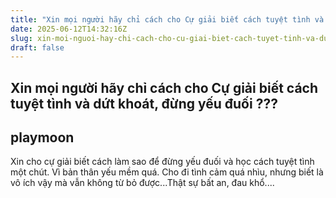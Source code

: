 ```yaml
---
title: "Xin mọi người hãy chỉ cách cho Cự giải biết cách tuyệt tình và dứt khoát, đừng yếu đuối ???"
date: 2025-06-12T14:32:16Z
slug: xin-moi-nguoi-hay-chi-cach-cho-cu-giai-biet-cach-tuyet-tinh-va-dut-khoat-dung-yeu-duoi
draft: false
---
```


## Xin mọi người hãy chỉ cách cho Cự giải biết cách tuyệt tình và dứt khoát, đừng yếu đuối ???

## playmoon

Xin cho cự giải biết cách làm sao để đừng yếu đuối và học cách tuyệt tình một chút. Vì bản thân yếu mềm quá. Cho đi tình cảm quá nhìu, nhưng biết là vô ích vậy mà vẫn không từ bỏ được...Thật sự bất an, đau khổ....